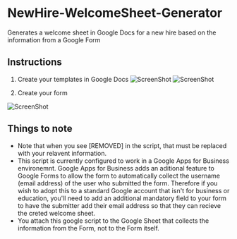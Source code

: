 # NewHire-WelcomeSheet-Generator
Generates a welcome sheet in Google Docs for a new hire based on the information from a Google Form

## Instructions
1. Create your templates in Google Docs
![ScreenShot](https://raw.github.com/MaxAnderson95/NewHire-WelcomeSheet-Generator/master/Template_PC.png)
![ScreenShot](https://raw.github.com/MaxAnderson95/NewHire-WelcomeSheet-Generator/master/Template_Mac.png)

2. Create your form

![ScreenShot](https://raw.github.com/MaxAnderson95/NewHire-WelcomeSheet-Generator/master/Form.png)


## Things to note
* Note that when you see [REMOVED] in the script, that must be replaced with your relavent information.
* This script is currently configured to work in a Google Apps for Business environemnt. Google Apps for Business adds an aditional feature to Google Forms to allow the form to automatically collect the username (email address) of the user who submitted the form. Therefore if you wish to adopt this to a standard Google account that isn't for business or education, you'll need to add an additional mandatory field to your form to have the submitter add their email address so that they can recieve the creted welcome sheet.
* You attach this google script to the Google Sheet that collects the information from the Form, not to the Form itself.
